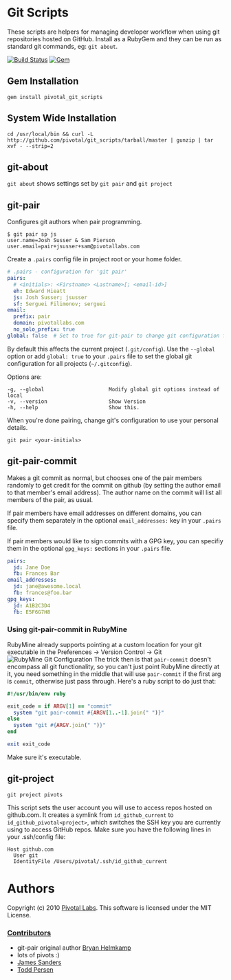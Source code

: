 # Git Scripts

These scripts are helpers for managing developer workflow when using git repositories hosted on GitHub.  Install as a RubyGem and they can be run as standard git commands, eg: `git about`.

[![Build Status](https://img.shields.io/travis/pivotal/git_scripts.svg)](https://travis-ci.org/pivotal/git_scripts)
[![Gem](https://img.shields.io/gem/v/mavenlink-git-scripts?style=flat-square)]()

## Gem Installation

```shell
gem install pivotal_git_scripts
```

## System Wide Installation

```shell
cd /usr/local/bin && curl -L http://github.com/pivotal/git_scripts/tarball/master | gunzip | tar xvf - --strip=2
```

## git-about

`git about` shows settings set by `git pair` and `git project`

## git-pair

Configures git authors when pair programming.

```shell
$ git pair sp js
user.name=Josh Susser & Sam Pierson
user.email=pair+jsusser+sam@pivotallabs.com
```

Create a `.pairs` config file in project root or your home folder.

```yaml
# .pairs - configuration for 'git pair'
pairs:
  # <initials>: <Firstname> <Lastname>[; <email-id>]
  eh: Edward Hieatt
  js: Josh Susser; jsusser
  sf: Serguei Filimonov; serguei
email:
  prefix: pair
  domain: pivotallabs.com
  no_solo_prefix: true
global: false  # Set to true for git-pair to change git configuration for all your projects
```


By default this affects the current project (`.git/config`).
Use the `--global` option or add `global: true` to your `.pairs` file to set the global git configuration for all projects (`~/.gitconfig`).

Options are:

    -g, --global                     Modify global git options instead of local
    -v, --version                    Show Version
    -h, --help                       Show this.

When you're done pairing, change git's configuration to use your personal details.

```shell
git pair <your-initials>
```

## git-pair-commit

Makes a git commit as normal, but chooses one of the pair members randomly to get credit for the commit on github (by setting the author email to that member's email address). The author name on the commit will list all members of the pair, as usual.

If pair members have email addresses on different domains, you can specify them separately in the optional `email_addresses:` key in your `.pairs` file.

If pair members would like to sign commits with a GPG key, you can specifiy them in the optional `gpg_keys:` sections in your `.pairs` file.

```yaml
pairs:
  jd: Jane Doe
  fb: Frances Bar
email_addresses:
  jd: jane@awesome.local
  fb: frances@foo.bar
gpg_keys:
  jd: A1B2C3D4
  fb: E5F6G7H8
```

### Using git-pair-commit in RubyMine
RubyMine already supports pointing at a custom location for your git executable in the Preferences -> Version Control -> Git
![RubyMine Git Configuration](http://i.imgur.com/hTHkdeA.png)
The trick then is that `pair-commit` doesn't encompass all git functionality, so you can't just point RubyMine directly at it, you need something in the middle that will use `pair-commit` if the first arg is `commit`, otherwise just pass through. Here's a ruby script to do just that:

```ruby
#!/usr/bin/env ruby

exit_code = if ARGV[1] == "commit"
  system "git pair-commit #{ARGV[1..-1].join(" ")}"
else
  system "git #{ARGV.join(" ")}"
end

exit exit_code
```

Make sure it's executable.


## git-project

```shell
git project pivots
```

This script sets the user account you will use to access repos hosted on github.com.  It creates a symlink from `id_github_current` to `id_github_pivotal<project>`, which switches the SSH key you are currently using to access GitHub repos.  Make sure you have the following lines in your .ssh/config file:

    Host github.com
      User git
      IdentityFile /Users/pivotal/.ssh/id_github_current

Authors
====
Copyright (c) 2010 [Pivotal Labs](http://pivotallabs.com). This software is licensed under the MIT License.

### [Contributors](https://github.com/pivotal/git_scripts/contributors)
 - git-pair original author [Bryan Helmkamp](http://brynary.com)
 - lots of pivots :)
 - [James Sanders](https://github.com/jsanders)
 - [Todd Persen](https://github.com/toddboom)
